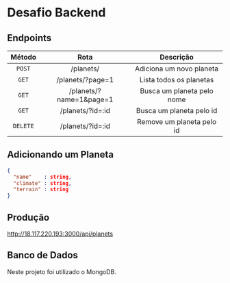 # Desafio Backend

## Endpoints

|  Método   |          Rota           |         Descrição          |
|:---------:|:-----------------------:|:--------------------------:|
| `POST`    | /planets/               | Adiciona um novo planeta   |
| `GET`     | /planets/?page=1        | Lista todos os planetas    |
| `GET`     | /planets/?name=1&page=1 | Busca um planeta pelo nome |
| `GET`     | /planets/?id=:id        | Busca um planeta pelo id   |
| `DELETE`  | /planets/?id=:id        | Remove um planeta pelo id  |


## Adicionando um Planeta
```json
{
  "name"    : string,
  "climate" : string,
  "terrain" : string
}
```
## Produção

http://18.117.220.193:3000/api/planets

## Banco de Dados

Neste projeto foi utilizado o MongoDB.
